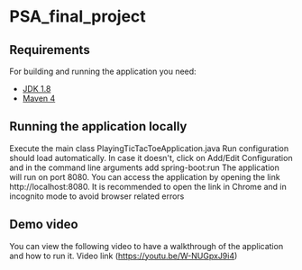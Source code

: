 # PSA_final_project

## Requirements
For building and running the application you need:

- [JDK 1.8](http://www.oracle.com/technetwork/java/javase/downloads/jdk8-downloads-2133151.html)
- [Maven 4](https://maven.apache.org)

## Running the application locally
Execute the main class PlayingTicTacToeApplication.java
Run configuration should load automatically. In case it doesn't, click on Add/Edit Configuration and in the command line arguments add spring-boot:run
The application will run on port 8080. You can access the application by opening the link http://localhost:8080. It is recommended to open the link in Chrome and in incognito mode to avoid browser related errors

## Demo video
You can view the following video to have a walkthrough of the application and how to run it. 
Video link (https://youtu.be/W-NUGpxJ9i4)
